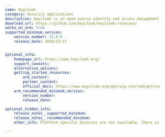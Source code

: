 ```yaml
---
name: Keycloak
category: Security applications
description: Keycloak is an open-source identity and access management solution for modern applications and services, built on top of industry security standard protocols.
download_url: https://github.com/keycloak/keycloak/releases/
works_on_arm: true
supported_minimum_version:
    version_number: 12.0.0
    release_date: 2020/12/17


optional_info:
    homepage_url: https://www.keycloak.org/
    support_caveats:
    alternative_options:
    getting_started_resources:
        arm_content:
        partner_content:
        official_docs: https://www.keycloak.org/getting-started/getting-started-zip
    arm_recommended_minimum_version:
        version_number:
        release_date:

optional_hidden_info:
    release_notes__supported_minimum:
    release_notes__recommended_minimum:
    other_info: Platform specific binaries are not available. There is no announcement about ARM64 in the release notes. Keycloak ran successfully on Neoverse N1 with the minimum version available in the github releases, i.e. 12.0.0, following the method [here](https://www.keycloak.org/getting-started/getting-started-zip).

---
```

